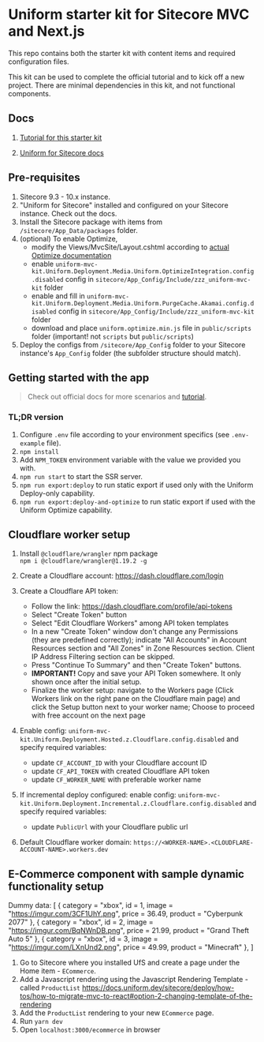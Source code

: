 ﻿# Uniform starter kit for Sitecore MVC and Next.js

This repo contains both the starter kit with content items and required configuration files.

This kit can be used to complete the official tutorial and to kick off a new project. There are minimal dependencies in this kit, and not functional components.

## Docs

1. [Tutorial for this starter kit](https://docs.uniform.dev/sitecore/deploy/getting-started/sitecore-mvc-tutorial)

1. [Uniform for Sitecore docs](https://docs.uniform.dev/sitecore/deploy/introduction/)

## Pre-requisites
1. Sitecore 9.3 - 10.x instance.
1. "Uniform for Sitecore" installed and configured on your Sitecore instance. Check out the docs.
1. Install the Sitecore package with items from `/sitecore/App_Data/packages` folder.
1. (optional) To enable Optimize, 
   * modify the Views/MvcSite/Layout.cshtml according to [actual Optimize documentation](https://docs.uniform.dev/sitecore/../#add-tracker-to-layout-view)
   * enable `uniform-mvc-kit.Uniform.Deployment.Media.Uniform.OptimizeIntegration.config.disabled` config in `sitecore/App_Config/Include/zzz_uniform-mvc-kit` folder
   * enable and fill in `uniform-mvc-kit.Uniform.Deployment.Media.Uniform.PurgeCache.Akamai.config.disabled` config in `sitecore/App_Config/Include/zzz_uniform-mvc-kit` folder
   * download and place `uniform.optimize.min.js` file in `public/scripts` folder (important! not `scripts` but `public/scripts`)
1. Deploy the configs from `/sitecore/App_Config` folder to your Sitecore instance's `App_Config` folder (the subfolder structure should match).

## Getting started with the app

> Check out official docs for more scenarios and [tutorial](https://docs.uniform.dev/sitecore/deploy/getting-started/sitecore-mvc-tutorial).

### TL;DR version

1. Configure `.env` file according to your environment specifics (see `.env-example` file).
1. `npm install`
1. Add `NPM_TOKEN` environment variable with the value we provided you with.
1. `npm run start` to start the SSR server.
2. `npm run export:deploy` to run static export if used only with the Uniform Deploy-only capability.
3. `npm run export:deploy-and-optimize` to run static export if used with the Uniform Optimize capability.

## Cloudflare worker setup
1. Install `@cloudflare/wrangler` npm package \
    `npm i @cloudflare/wrangler@1.19.2 -g` 
1. Create a Cloudflare account: https://dash.cloudflare.com/login 
1. Create a Cloudflare API token:
    * Follow the link: https://dash.cloudflare.com/profile/api-tokens
    * Select "Create Token" button
    * Select "Edit Cloudflare Workers" among API token templates
    * In a new "Create Token" window don't change any Permissions (they are predefined correctly); indicate "All Accounts" in Account Resources section and "All Zones" in Zone Resources section. Client IP Address Filtering section can be skipped.
    * Press "Continue To Summary" and then "Create Token" buttons.
    * **IMPORTANT!** Copy and save your API Token somewhere. It only shown once after the initial setup. 
    * Finalize the worker setup: navigate to the Workers page (Click Workers link on the right pane on the Cloudflare main page) and click the Setup button next to your worker name; Choose to proceed with free account on the next page

1. Enable config: `uniform-mvc-kit.Uniform.Deployment.Hosted.z.Cloudflare.config.disabled` and specify required variables:
    * update `CF_ACCOUNT_ID` with your Cloudflare account ID
    * update `CF_API_TOKEN` with created Cloudflare API token
    * update `CF_WORKER_NAME` with preferable worker name

1. If incremental deploy configured: enable config: `uniform-mvc-kit.Uniform.Deployment.Incremental.z.Cloudflare.config.disabled` and specify required variables:
    * update `PublicUrl` with your Cloudflare public url

1. Default Cloudflare worker domain: `https://<WORKER-NAME>.<CLOUDFLARE-ACCOUNT-NAME>.workers.dev`


## E-Commerce component with sample dynamic functionality setup

Dummy data:
[
    { category = "xbox", id = 1, image = "https://imgur.com/3CF1UhY.png", price = 36.49, product = "Cyberpunk 2077" },
    { category = "xbox", id = 2, image = "https://imgur.com/BqNWnDB.png", price = 21.99, product = "Grand Theft Auto 5" },
    { category = "xbox", id = 3, image = "https://imgur.com/LXnUnd2.png", price = 49.99, product = "Minecraft" },
]

1. Go to Sitecore where you installed UfS and create a page under the Home item - `ECommerce`.
2. Add a Javascript rendering using the Javascript Rendering Template - called `ProductList` https://docs.uniform.dev/sitecore/deploy/how-tos/how-to-migrate-mvc-to-react#option-2-changing-template-of-the-rendering
3. Add the `ProductList` rendering to your new `ECommerce` page.
4. Run `yarn dev`
5. Open `localhost:3000/ecommerce` in browser 

